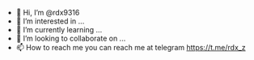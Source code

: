 - 👋 Hi, I’m @rdx9316
- 👀 I’m interested in ...
- 🌱 I’m currently learning ...
- 💞️ I’m looking to collaborate on ...
- 📫 How to reach me you can reach me at telegram https://t.me/rdx_z
<!---
rdx9316/rdx9316 is a ✨ special ✨ repository because its `README.md` (this file) appears on your GitHub profile.
You can click the Preview link to take a look at your changes.
--->
